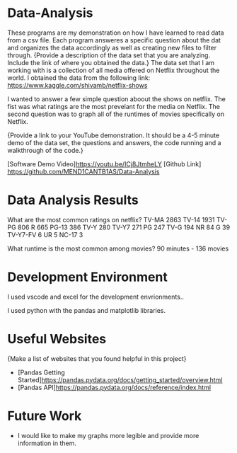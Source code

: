 # Data-Analysis

These programs are my demonstration on how I have learned to read data from a csv file. Each program answeres a specific question about the dat and organizes the data accordingly as well as creating new files to filter through.
{Provide a description of the data set that you are analyzing.  Include the link of where you obtained the data.}
The data set that I am working with is a collection of all media offered on Netflix throughout the world. I obtained the data from the following link:
https://www.kaggle.com/shivamb/netflix-shows

I wanted to answer a few simple question aboout the shows on netflix. The fist was what ratings are the most prevelant for the media on Netflix. The second question was to graph all of the runtimes of movies specifically on Netflix.

{Provide a link to your YouTube demonstration.  It should be a 4-5 minute demo of the data set, the questions and answers, the code running and a walkthrough of the code.}

[Software Demo Video]https://youtu.be/ICj8JtmheLY
[Github Link] https://github.com/MEND1CANTB1AS/Data-Analysis

# Data Analysis Results

What are the most common ratings on netflix?
TV-MA       2863
TV-14       1931
TV-PG        806
R            665
PG-13        386
TV-Y         280
TV-Y7        271
PG           247
TV-G         194
NR            84
G             39
TV-Y7-FV       6
UR             5
NC-17          3

What runtime is the most common among movies?
90 minutes  - 136 movies



# Development Environment

I used vscode and excel for the development envrionments..

I used python with the pandas and matplotlib libraries.

# Useful Websites

{Make a list of websites that you found helpful in this project}
* [Pandas Getting Started]https://pandas.pydata.org/docs/getting_started/overview.html
* [Pandas API]https://pandas.pydata.org/docs/reference/index.html

# Future Work

* I would like to make my graphs more legible and provide more information in them.

 
